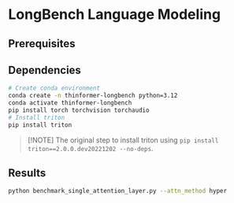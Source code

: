 # LongBench Language Modeling

## Prerequisites

## Dependencies

```bash
# Create conda environment
conda create -n thinformer-longbench python=3.12
conda activate thinformer-longbench
pip install torch torchvision torchaudio
# Install triton
pip install triton
```

> \[!NOTE\]
> The original step to install triton using `pip install triton==2.0.0.dev20221202 --no-deps`.

## Results

```bash
python benchmark_single_attention_layer.py --attn_method hyper
```